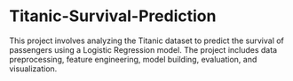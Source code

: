 # Titanic-Survival-Prediction
This project involves analyzing the Titanic dataset to predict the survival of passengers using a Logistic Regression model. The project includes data preprocessing, feature engineering, model building, evaluation, and visualization.
